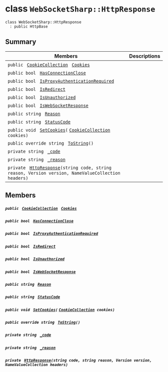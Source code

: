 # class `WebSocketSharp::HttpResponse` 

```
class WebSocketSharp::HttpResponse
  : public HttpBase
```

## Summary

 Members                                | Descriptions                                
----------------------------------------|---------------------------------------------
`public ` [`CookieCollection`](WebSocketSharp--Net--CookieCollection.md)` ` [`Cookies`](#class_web_socket_sharp_1_1_http_response_1a571891b00833bfdc2aa6c6dc9541614e) | 
`public bool ` [`HasConnectionClose`](#class_web_socket_sharp_1_1_http_response_1a5ddb7040e7d91a3f9a5c17993bac0a24) | 
`public bool ` [`IsProxyAuthenticationRequired`](#class_web_socket_sharp_1_1_http_response_1a8e936add6dc1b1db2c8eb2d13e3a3d46) | 
`public bool ` [`IsRedirect`](#class_web_socket_sharp_1_1_http_response_1a12f1af76023e876c942605e1ce4a69fa) | 
`public bool ` [`IsUnauthorized`](#class_web_socket_sharp_1_1_http_response_1ade13ce15e6cb8f8f30b7d90f07f6503a) | 
`public bool ` [`IsWebSocketResponse`](#class_web_socket_sharp_1_1_http_response_1a05211d5e4715bab83d0b722d2608b8ad) | 
`public string ` [`Reason`](#class_web_socket_sharp_1_1_http_response_1a5fd8157dac494c7c1d6a02d0c130edb6) | 
`public string ` [`StatusCode`](#class_web_socket_sharp_1_1_http_response_1a12b82f41651a137c5d160982cf444ca3) | 
`public void ` [`SetCookies`](#class_web_socket_sharp_1_1_http_response_1a574cae9365b7152d3f25ebfdc0af002e)`(` [`CookieCollection`](WebSocketSharp--Net--CookieCollection.md)` cookies)` | 
`public override string ` [`ToString`](#class_web_socket_sharp_1_1_http_response_1aa73e7c4dd1df5fd5fbf81c7764ee1533)`()` | 
`private string ` [`_code`](#class_web_socket_sharp_1_1_http_response_1ad95949f39e3c4455ac365c2a95dbf43f) | 
`private string ` [`_reason`](#class_web_socket_sharp_1_1_http_response_1a9c38457e48ce9870141b8db1d6535932) | 
`private ` [`HttpResponse`](#class_web_socket_sharp_1_1_http_response_1a1ed4396df0346d924eb3e3c6543d79db)`(string code, string reason, Version version, NameValueCollection headers)` | 

## Members

##### `public ` [`CookieCollection`](WebSocketSharp--Net--CookieCollection.md)` ` [`Cookies`](#class_web_socket_sharp_1_1_http_response_1a571891b00833bfdc2aa6c6dc9541614e) 

##### `public bool ` [`HasConnectionClose`](#class_web_socket_sharp_1_1_http_response_1a5ddb7040e7d91a3f9a5c17993bac0a24) 

##### `public bool ` [`IsProxyAuthenticationRequired`](#class_web_socket_sharp_1_1_http_response_1a8e936add6dc1b1db2c8eb2d13e3a3d46) 

##### `public bool ` [`IsRedirect`](#class_web_socket_sharp_1_1_http_response_1a12f1af76023e876c942605e1ce4a69fa) 

##### `public bool ` [`IsUnauthorized`](#class_web_socket_sharp_1_1_http_response_1ade13ce15e6cb8f8f30b7d90f07f6503a) 

##### `public bool ` [`IsWebSocketResponse`](#class_web_socket_sharp_1_1_http_response_1a05211d5e4715bab83d0b722d2608b8ad) 

##### `public string ` [`Reason`](#class_web_socket_sharp_1_1_http_response_1a5fd8157dac494c7c1d6a02d0c130edb6) 

##### `public string ` [`StatusCode`](#class_web_socket_sharp_1_1_http_response_1a12b82f41651a137c5d160982cf444ca3) 

##### `public void ` [`SetCookies`](#class_web_socket_sharp_1_1_http_response_1a574cae9365b7152d3f25ebfdc0af002e)`(` [`CookieCollection`](WebSocketSharp--Net--CookieCollection.md)` cookies)` 

##### `public override string ` [`ToString`](#class_web_socket_sharp_1_1_http_response_1aa73e7c4dd1df5fd5fbf81c7764ee1533)`()` 

##### `private string ` [`_code`](#class_web_socket_sharp_1_1_http_response_1ad95949f39e3c4455ac365c2a95dbf43f) 

##### `private string ` [`_reason`](#class_web_socket_sharp_1_1_http_response_1a9c38457e48ce9870141b8db1d6535932) 

##### `private ` [`HttpResponse`](#class_web_socket_sharp_1_1_http_response_1a1ed4396df0346d924eb3e3c6543d79db)`(string code, string reason, Version version, NameValueCollection headers)` 


